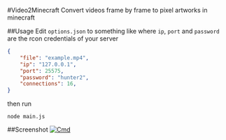 #Video2Minecraft
Convert videos frame by frame to pixel artworks in minecraft

##Usage
Edit `options.json` to something like where `ip`, `port` and `password` are the rcon credentials of your server
```json
{
    "file": "example.mp4",
    "ip": "127.0.0.1",
    "port": 25575,
    "password": "hunter2",
    "connections": 16,
}
```
then run
```shell
node main.js
```

##Screenshot
[![Cmd](http://i.imgur.com/WXFSybK.png)]()
